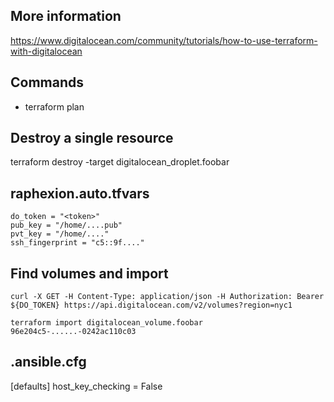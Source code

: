 ## More information

https://www.digitalocean.com/community/tutorials/how-to-use-terraform-with-digitalocean

## Commands

- terraform plan

## Destroy a single resource

terraform destroy -target digitalocean_droplet.foobar

## raphexion.auto.tfvars


```
do_token = "<token>"
pub_key = "/home/....pub"
pvt_key = "/home/...."
ssh_fingerprint = "c5::9f...."
```

## Find volumes and import

```
curl -X GET -H Content-Type: application/json -H Authorization: Bearer ${DO_TOKEN} https://api.digitalocean.com/v2/volumes?region=nyc1
```

```
terraform import digitalocean_volume.foobar 96e204c5-......-0242ac110c03
```

## .ansible.cfg

[defaults]
host_key_checking = False
